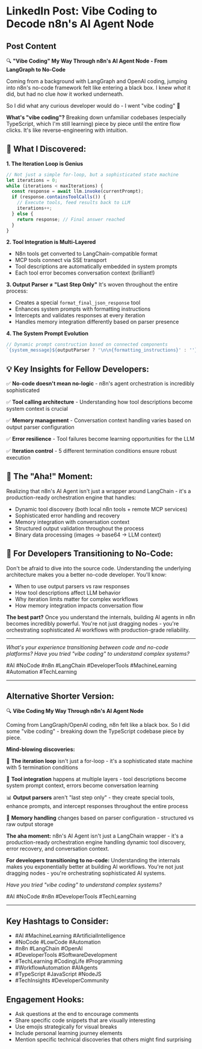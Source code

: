# LinkedIn Post: Vibe Coding to Decode n8n's AI Agent Node

## Post Content

🔍 **"Vibe Coding" My Way Through n8n's AI Agent Node - From LangGraph to No-Code**

Coming from a background with LangGraph and OpenAI coding, jumping into n8n's no-code framework felt like entering a black box. I knew *what* it did, but had no clue *how* it worked underneath.

So I did what any curious developer would do - I went "vibe coding" 🎯

**What's "vibe coding"?** 
Breaking down unfamiliar codebases (especially TypeScript, which I'm still learning) piece by piece until the entire flow clicks. It's like reverse-engineering with intuition.

## 🧩 What I Discovered:

**1. The Iteration Loop is Genius**
```typescript
// Not just a simple for-loop, but a sophisticated state machine
let iterations = 0;
while (iterations < maxIterations) {
  const response = await llm.invoke(currentPrompt);
  if (response.containsToolCalls()) {
    // Execute tools, feed results back to LLM
    iterations++;
  } else {
    return response; // Final answer reached
  }
}
```

**2. Tool Integration is Multi-Layered**
- N8n tools get converted to LangChain-compatible format
- MCP tools connect via SSE transport 
- Tool descriptions are automatically embedded in system prompts
- Each tool error becomes conversation context (brilliant!)

**3. Output Parser ≠ "Last Step Only"**
It's woven throughout the entire process:
- Creates a special `format_final_json_response` tool
- Enhances system prompts with formatting instructions  
- Intercepts and validates responses at every iteration
- Handles memory integration differently based on parser presence

**4. The System Prompt Evolution**
```typescript
// Dynamic prompt construction based on connected components
`{system_message}${outputParser ? '\n\n{formatting_instructions}' : ''}`
```

## 💡 Key Insights for Fellow Developers:

✅ **No-code doesn't mean no-logic** - n8n's agent orchestration is incredibly sophisticated

✅ **Tool calling architecture** - Understanding how tool descriptions become system context is crucial

✅ **Memory management** - Conversation context handling varies based on output parser configuration

✅ **Error resilience** - Tool failures become learning opportunities for the LLM

✅ **Iteration control** - 5 different termination conditions ensure robust execution

## 🎯 The "Aha!" Moment:

Realizing that n8n's AI Agent isn't just a wrapper around LangChain - it's a production-ready orchestration engine that handles:
- Dynamic tool discovery (both local n8n tools + remote MCP services)
- Sophisticated error handling and recovery
- Memory integration with conversation context
- Structured output validation throughout the process
- Binary data processing (images → base64 → LLM context)

## 🚀 For Developers Transitioning to No-Code:

Don't be afraid to dive into the source code. Understanding the underlying architecture makes you a better no-code developer. You'll know:
- When to use output parsers vs raw responses
- How tool descriptions affect LLM behavior  
- Why iteration limits matter for complex workflows
- How memory integration impacts conversation flow

**The best part?** Once you understand the internals, building AI agents in n8n becomes incredibly powerful. You're not just dragging nodes - you're orchestrating sophisticated AI workflows with production-grade reliability.

---

*What's your experience transitioning between code and no-code platforms? Have you tried "vibe coding" to understand complex systems?*

#AI #NoCode #n8n #LangChain #DeveloperTools #MachineLearning #Automation #TechLearning

---

## Alternative Shorter Version:

🔍 **Vibe Coding My Way Through n8n's AI Agent Node**

Coming from LangGraph/OpenAI coding, n8n felt like a black box. So I did some "vibe coding" - breaking down the TypeScript codebase piece by piece.

**Mind-blowing discoveries:**

🧠 **The iteration loop** isn't just a for-loop - it's a sophisticated state machine with 5 termination conditions

🔧 **Tool integration** happens at multiple layers - tool descriptions become system prompt context, errors become conversation learning

📊 **Output parsers** aren't "last step only" - they create special tools, enhance prompts, and intercept responses throughout the entire process

💾 **Memory handling** changes based on parser configuration - structured vs raw output storage

**The aha moment:** n8n's AI Agent isn't just a LangChain wrapper - it's a production-ready orchestration engine handling dynamic tool discovery, error recovery, and conversation context.

**For developers transitioning to no-code:** Understanding the internals makes you exponentially better at building AI workflows. You're not just dragging nodes - you're orchestrating sophisticated AI systems.

*Have you tried "vibe coding" to understand complex systems?*

#AI #NoCode #n8n #DeveloperTools #TechLearning

---

## Key Hashtags to Consider:
- #AI #MachineLearning #ArtificialIntelligence
- #NoCode #LowCode #Automation
- #n8n #LangChain #OpenAI
- #DeveloperTools #SoftwareDevelopment
- #TechLearning #CodingLife #Programming
- #WorkflowAutomation #AIAgents
- #TypeScript #JavaScript #NodeJS
- #TechInsights #DeveloperCommunity

## Engagement Hooks:
- Ask questions at the end to encourage comments
- Share specific code snippets that are visually interesting
- Use emojis strategically for visual breaks
- Include personal learning journey elements
- Mention specific technical discoveries that others might find surprising
